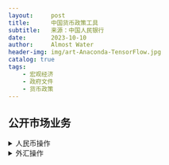 ```yaml
---
layout:     post
title:      中国货币政策工具
subtitle:   来源：中国人民银行
date:       2023-10-10
author:     Almost Water
header-img: img/art-Anaconda-TensorFlow.jpg
catalog: true
tags:
    - 宏观经济
    - 政府文件
    - 货币政策
---
```


## 公开市场业务
 <details>
    <summary>人民币操作</summary>

 </details>

 <details>
    <summary> 外汇操作</summary>

 </details>